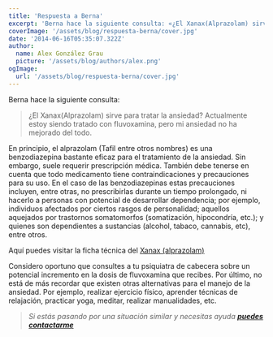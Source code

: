 ```yaml
---
title: 'Respuesta a Berna'
excerpt: 'Berna hace la siguiente consulta: «¿El Xanax(Alprazolam) sirve para tratar la ansiedad? Actualmente estoy siendo tratado con fluvoxamina, pero mi ansiedad no ha mejorado del todo»'
coverImage: '/assets/blog/respuesta-berna/cover.jpg'
date: '2014-06-16T05:35:07.322Z'
author:
  name: Alex González Grau
  picture: '/assets/blog/authors/alex.png'
ogImage:
  url: '/assets/blog/respuesta-berna/cover.jpg'
---
```


Berna hace la siguiente consulta:

>¿El Xanax(Alprazolam) sirve para tratar la ansiedad? Actualmente estoy siendo tratado con fluvoxamina, pero mi ansiedad no ha mejorado del todo.

En principio, el alprazolam (Tafil entre otros nombres) es una benzodiazepina bastante eficaz para el tratamiento de la ansiedad. Sin embargo, suele requerir prescripción médica. También debe tenerse en cuenta que todo medicamento tiene contraindicaciones y precauciones para su uso. En el caso de las benzodiazepinas estas precauciones incluyen, entre otras, no prescribirlas durante un tiempo prolongado, ni hacerlo a personas con potencial de desarrollar dependencia; por ejemplo, individuos afectados por ciertos rasgos de personalidad; aquellos aquejados por trastornos somatomorfos (somatización, hipocondría, etc.); y quienes son dependientes a sustancias (alcohol, tabaco, cannabis, etc), entre otros.

Aquí puedes visitar la ficha técnica del [Xanax (alprazolam)](https://labeling.pfizer.com/ShowLabeling.aspx?id=547)

Considero oportuno que consultes a tu psiquiatra de cabecera sobre un potencial incremento en la dosis de fluvoxamina que recibes.
Por último, no está de más recordar que existen otras alternativas para el manejo de la ansiedad. Por ejemplo, realizar ejercicio físico, aprender técnicas de relajación, practicar yoga, meditar, realizar manualidades, etc.

>*Si estás pasando por una situación similar y necesitas ayuda [**puedes contactarme**](https://wa.me/573106374188)*